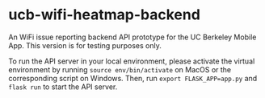 # ucb-wifi-heatmap-backend
An WiFi issue reporting backend API prototype for the UC Berkeley Mobile App. This version is for testing purposes only.

To run the API server in your local environment, please activate the virtual environment by running `source env/bin/activate` on MacOS or the corresponding script on Windows.
Then, run `export FLASK_APP=app.py` and `flask run` to start the API server. 
